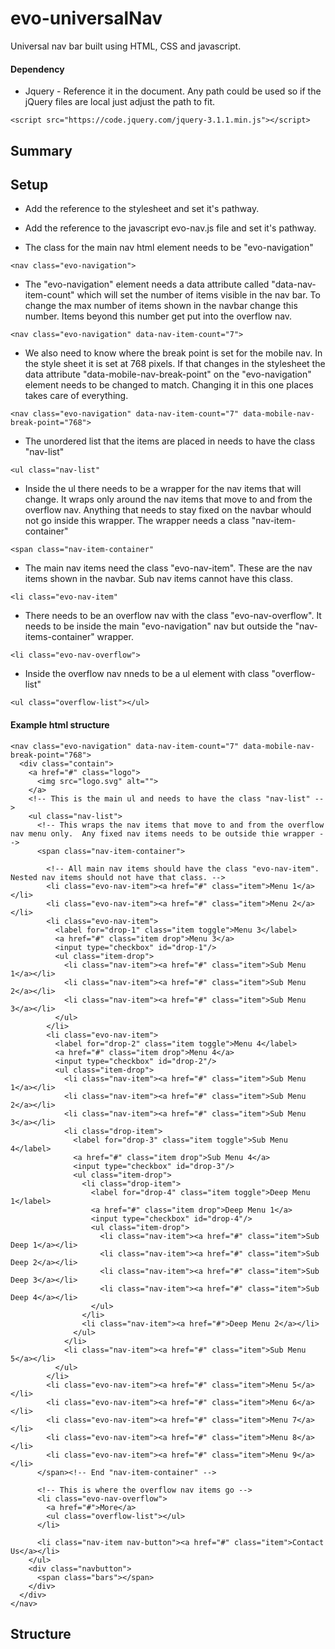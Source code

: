 # evo-universalNav

Universal nav bar built using HTML, CSS and javascript.
#### Dependency
* Jquery - Reference it in the document.  Any path could be used so if the jQuery files are local just adjust the path to fit.
````shell
<script src="https://code.jquery.com/jquery-3.1.1.min.js"></script>
````

## Summary


## Setup

* Add the reference to the stylesheet and set it's pathway.

* Add the reference to the javascript evo-nav.js file and set it's pathway.

* The class for the main nav html element needs to be "evo-navigation"
````shell
<nav class="evo-navigation">
````

* The "evo-navigation" element needs a data attribute called "data-nav-item-count" which will set the number of items visible in the nav bar.  To change the max number of items shown in the navbar change this number. Items beyond this number get put into the overflow nav.
````shell
<nav class="evo-navigation" data-nav-item-count="7">
````

* We also need to know where the break point is set for the mobile nav.  In the style sheet it is set at 768 pixels.  If that changes in the stylesheet the data attribute "data-mobile-nav-break-point" on the "evo-navigation" element needs to be changed to match.  Changing it in this one places takes care of everything.
````shell
<nav class="evo-navigation" data-nav-item-count="7" data-mobile-nav-break-point="768">
````

* The unordered list that the items are placed in needs to have the class "nav-list"
````shell
<ul class="nav-list"
````

* Inside the ul there needs to be  a wrapper for the nav items that will change.  It wraps only around the nav items that move to and from the overflow nav.  Anything that needs to stay fixed on the navbar whould not go inside this wrapper.  The wrapper needs a class "nav-item-container"
````shell
<span class="nav-item-container"
````

* The main nav items need the class "evo-nav-item".  These are the nav items shown in the navbar.  Sub nav items cannot have this class.
````shell
<li class="evo-nav-item"
````

* There needs to be an overflow nav with the class "evo-nav-overflow".  It needs to be inside the main "evo-navigation" nav but outside the "nav-items-container" wrapper.
````shell
<li class="evo-nav-overflow">
````

* Inside the overflow nav nneds to be a ul element with class "overflow-list"
````shell
<ul class="overflow-list"></ul>
````

#### Example html structure
````shell        
<nav class="evo-navigation" data-nav-item-count="7" data-mobile-nav-break-point="768">
  <div class="contain">
    <a href="#" class="logo">
      <img src="logo.svg" alt="">
    </a>
    <!-- This is the main ul and needs to have the class "nav-list" -->
    <ul class="nav-list">
      <!-- This wraps the nav items that move to and from the overflow nav menu only.  Any fixed nav items needs to be outside thie wrapper -->
      <span class="nav-item-container">

        <!-- All main nav items should have the class "evo-nav-item".  Nested nav items should not have that class. -->
        <li class="evo-nav-item"><a href="#" class="item">Menu 1</a></li>
        <li class="evo-nav-item"><a href="#" class="item">Menu 2</a></li>
        <li class="evo-nav-item">
          <label for="drop-1" class="item toggle">Menu 3</label>
          <a href="#" class="item drop">Menu 3</a>
          <input type="checkbox" id="drop-1"/>
          <ul class="item-drop">
            <li class="nav-item"><a href="#" class="item">Sub Menu 1</a></li>
            <li class="nav-item"><a href="#" class="item">Sub Menu 2</a></li>
            <li class="nav-item"><a href="#" class="item">Sub Menu 3</a></li>
          </ul>
        </li>
        <li class="evo-nav-item">
          <label for="drop-2" class="item toggle">Menu 4</label>
          <a href="#" class="item drop">Menu 4</a>
          <input type="checkbox" id="drop-2"/>
          <ul class="item-drop">
            <li class="nav-item"><a href="#" class="item">Sub Menu 1</a></li>
            <li class="nav-item"><a href="#" class="item">Sub Menu 2</a></li>
            <li class="nav-item"><a href="#" class="item">Sub Menu 3</a></li>
            <li class="drop-item">
              <label for="drop-3" class="item toggle">Sub Menu 4</label>
              <a href="#" class="item drop">Sub Menu 4</a>
              <input type="checkbox" id="drop-3"/>
              <ul class="item-drop">
                <li class="drop-item">
                  <label for="drop-4" class="item toggle">Deep Menu 1</label>
                  <a href="#" class="item drop">Deep Menu 1</a>
                  <input type="checkbox" id="drop-4"/>
                  <ul class="item-drop">
                    <li class="nav-item"><a href="#" class="item">Sub Deep 1</a></li>
                    <li class="nav-item"><a href="#" class="item">Sub Deep 2</a></li>
                    <li class="nav-item"><a href="#" class="item">Sub Deep 3</a></li>
                    <li class="nav-item"><a href="#" class="item">Sub Deep 4</a></li>
                  </ul>
                </li>
                <li class="nav-item"><a href="#">Deep Menu 2</a></li>
              </ul>
            </li>
            <li class="nav-item"><a href="#" class="item">Sub Menu 5</a></li>
          </ul>
        </li>
        <li class="evo-nav-item"><a href="#" class="item">Menu 5</a></li>
        <li class="evo-nav-item"><a href="#" class="item">Menu 6</a></li>
        <li class="evo-nav-item"><a href="#" class="item">Menu 7</a></li>
        <li class="evo-nav-item"><a href="#" class="item">Menu 8</a></li>
        <li class="evo-nav-item"><a href="#" class="item">Menu 9</a></li>
      </span><!-- End "nav-item-container" -->

      <!-- This is where the overflow nav items go -->
      <li class="evo-nav-overflow">
        <a href="#">More</a>
        <ul class="overflow-list"></ul>
      </li> 

      <li class="nav-item nav-button"><a href="#" class="item">Contact Us</a></li>
    </ul>
    <div class="navbutton">
      <span class="bars"></span>
    </div>
  </div>
</nav>
````
## Structure
